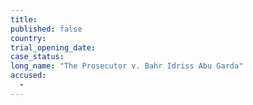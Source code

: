 ```yaml
---
title:
published: false
country:
trial_opening_date:
case_status:
long_name: "The Prosecutor v. Bahr Idriss Abu Garda"
accused:
  -
---
```

